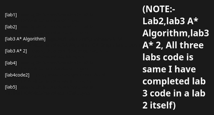 [lab1]https://github.com/Sprusheeth/AI-ML-2303A51206/blob/main/lab01.ipynb
<br>
[lab2]https://github.com/Sprusheeth/AI-ML-2303A51206/blob/main/lab2AIML.ipynb
<br>
[lab3 A* Algorithm]https://github.com/Sprusheeth/AI-ML-2303A51206/blob/main/lab2A_Algorithm_OR_Graph_Search.ipynb
<br>
[lab3 A* 2]https://github.com/Sprusheeth/AI-ML-2303A51206/blob/main/LAB_03.ipynb
<br>
[lab4]https://github.com/Sprusheeth/AI-ML-2303A51206/blob/main/lab4AIML.ipynb
<br>
[lab4code2]https://github.com/Sprusheeth/AI-ML-2303A51206/blob/main/lab4AIML2.ipynb<br>
[lab5]https://github.com/Sprusheeth/AI-ML-2303A51206/blob/main/lab5_AIML.ipynb

<h1>(NOTE:- Lab2,lab3 A* Algorithm,lab3 A* 2, All three labs code is same I have completed lab 3 code in a lab 2 itself)</h1>
<br>
<!DOCTYPE html>
<html lang="en">
<head>
    <meta charset="UTF-8">
    <meta name="viewport" content="width=device-width, initial-scale=1.0">
    <title>Sprusheeth Rao - Resume</title>
    <style>
        body, html {
            margin: 0;
            padding: 0;
            font-family: 'Segoe UI', Tahoma, Geneva, Verdana, sans-serif;
            height: 100%;
            background: #1a1a1a;
            color: #fff;
            display: flex;
            justify-content: center;
            align-items: center;
            animation: bg-animation 10s infinite alternate;
            box-sizing: border-box;
        }

        @keyframes bg-animation {
            0% {background-color: #1a1a1a;}
            50% {background-color: #333;}
            100% {background-color: #555;}
        }

        .container {
            width: 90%;
            max-width: 1000px;
            background: #262626;
            border-radius: 15px;
            box-shadow: 0 10px 30px rgba(0, 0, 0, 0.8);
            display: flex;
            flex-wrap: wrap;
            overflow: hidden;
        }

        .profile-side, .content-side {
            box-sizing: border-box;
            padding: 20px;
        }

        .profile-side {
            width: 100%;
            max-width: 300px;
            background-color: #151515;
            text-align: center;
            color: #fff;
            position: relative;
        }

        .profile-side::before {
            content: '';
            position: absolute;
            top: 0;
            left: 0;
            width: 100%;
            height: 100%;
            background: rgba(0, 0, 0, 0.5);
            z-index: 1;
        }

        .profile-picture {
            position: relative;
            z-index: 2;
        }

        .profile-picture img {
            border-radius: 10px;
            width: 100%;
            max-width: 200px;
            height: auto;
            object-fit: cover;
            border: 5px solid #e63946;
            box-shadow: 0 0 15px rgba(230, 57, 70, 0.5);
            margin-bottom: 20px;
        }

        .profile-side h1, .profile-side h2 {
            margin: 10px 0;
            z-index: 2;
            position: relative;
        }

        .profile-side h1 {
            font-size: 2em;
            color: #e63946;
        }

        .profile-side h2 {
            font-size: 1.2em;
            color: #fff;
        }

        .social-links {
            margin-top: 20px;
            z-index: 2;
            position: relative;
            display: flex;
            justify-content: center;
            gap: 10px;
        }

        .social-links a {
            color: #fff;
            font-size: 20px;
            text-decoration: none;
        }

        .social-links a.facebook::before {
            content: "📘";
        }

        .social-links a.instagram::before {
            content: "📷";
        }

        .social-links a.linkedin::before {
            content: "🔗";
        }

        .content-side {
            width: calc(100% - 300px);
            padding: 20px 40px;
            color: #e5e5e5;
        }

        @media(max-width: 768px) {
            .container {
                flex-direction: column;
                align-items: center;
            }

            .profile-side, .content-side {
                width: 100%;
                max-width: 100%;
                padding: 20px;
            }

            .profile-side {
                max-width: none;
            }

            .content-side {
                padding: 20px;
            }
        }

        h3 {
            color: #e63946;
            margin-bottom: 15px;
        }
